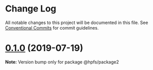 # Change Log

All notable changes to this project will be documented in this file.
See [Conventional Commits](https://conventionalcommits.org) for commit guidelines.

# [0.1.0](https://github.com/matteosalvestrinihcl/test-mono-repo/compare/v0.0.4...v0.1.0) (2019-07-19)

**Note:** Version bump only for package @hpfs/package2
